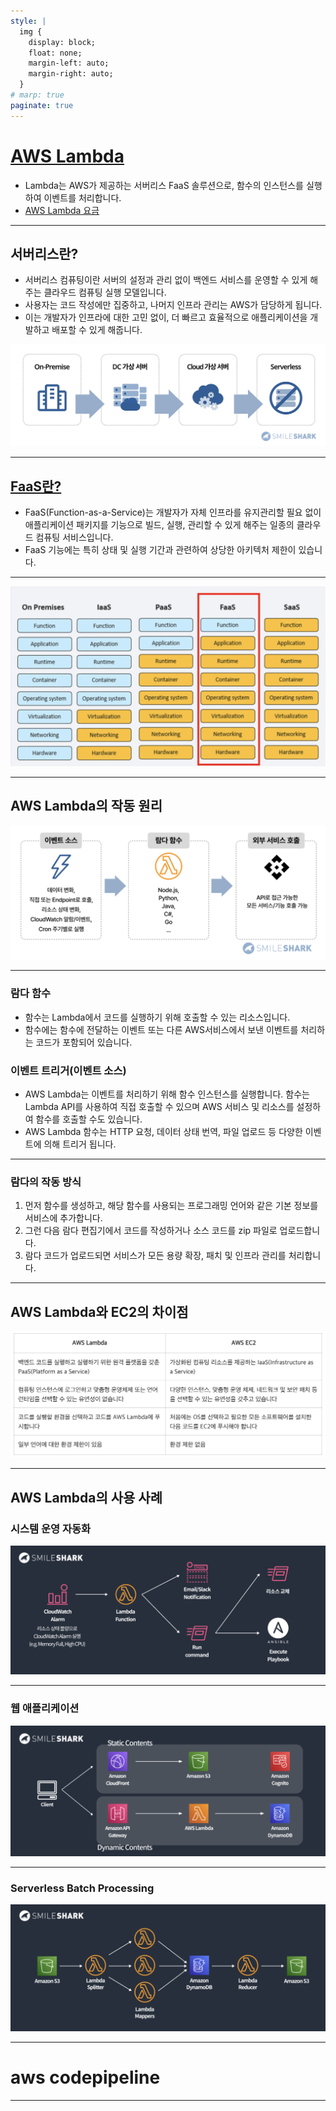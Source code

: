 ```yaml
---
style: |
  img {
    display: block;
    float: none;
    margin-left: auto;
    margin-right: auto;
  }
# marp: true
paginate: true
---
```

# [AWS Lambda](https://www.smileshark.kr/post/all-about-aws-lambda-the-complete-beginners-guide-1)
- Lambda는 AWS가 제공하는 서버리스 FaaS 솔루션으로, 함수의 인스턴스를 실행하여 이벤트를 처리합니다.
- [AWS Lambda 요금](https://aws.amazon.com/ko/lambda/pricing/)

---
## 서버리스란?
- 서버리스 컴퓨팅이란 서버의 설정과 관리 없이 백엔드 서비스를 운영할 수 있게 해주는 클라우드 컴퓨팅 실행 모델입니다. 
- 사용자는 코드 작성에만 집중하고, 나머지 인프라 관리는 AWS가 담당하게 됩니다. 
- 이는 개발자가 인프라에 대한 고민 없이, 더 빠르고 효율적으로 애플리케이션을 개발하고 배포할 수 있게 해줍니다.

![alt text](image-56.png)

---
## [FaaS란?](https://genezio.com/blog/faas-vs-paas/#should-you-consider-faas)
- FaaS(Function-as-a-Service)는 개발자가 자체 인프라를 유지관리할 필요 없이 애플리케이션 패키지를 기능으로 빌드, 실행, 관리할 수 있게 해주는 일종의 클라우드 컴퓨팅 서비스입니다.
- FaaS 기능에는 특히 상태 및 실행 기간과 관련하여 상당한 아키텍처 제한이 있습니다.

---
![alt text](image-57.png)

---
## AWS Lambda의 작동 원리
![alt text](image-58.png)

---
### 람다 함수
- 함수는 Lambda에서 코드를 실행하기 위해 호출할 수 있는 리소스입니다.
- 함수에는 함수에 전달하는 이벤트 또는 다른 AWS서비스에서 보낸 이벤트를 처리하는 코드가 포함되어 있습니다.

### 이벤트 트리거(이벤트 소스)
- AWS Lambda는 이벤트를 처리하기 위해 함수 인스턴스를 실행합니다. 함수는 Lambda API를 사용하여 직접 호출할 수 있으며 AWS 서비스 및 리소스를 설정하여 함수를 호출할 수도 있습니다.
- AWS Lambda 함수는 HTTP 요청, 데이터 상태 번역, 파일 업로드 등 다양한 이벤트에 의해 트리거 됩니다.

---
### 람다의 작동 방식 
1. 먼저 함수를 생성하고, 해당 함수를 사용되는 프로그래밍 언어와 같은 기본 정보를 서비스에 추가합니다. 
2. 그런 다음 람다 편집기에서 코드를 작성하거나 소스 코드를 zip 파일로 업로드합니다. 
3. 람다 코드가 업로드되면 서비스가 모든 용량 확장, 패치 및 인프라 관리를 처리합니다.

---
## AWS Lambda와 EC2의 차이점
![alt text](image-59.png)

---
## AWS Lambda의 사용 사례

### 시스템 운영 자동화 
![alt text](image-60.png)

---
### 웹 애플리케이션
![alt text](image-61.png)

---
### Serverless Batch Processing
![alt text](image-62.png)

---
# aws codepipeline

---












